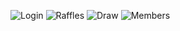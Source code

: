 ![Login](http://s7.postimg.org/4xo6aicc7/1_login.png)
![Raffles](http://s7.postimg.org/4c3ss56nr/2a_raffles.png)
![Draw](http://s7.postimg.org/3wsiz4kqf/2b_draw.png)
![Members](http://s7.postimg.org/vlf66n7qv/3_members.png)

